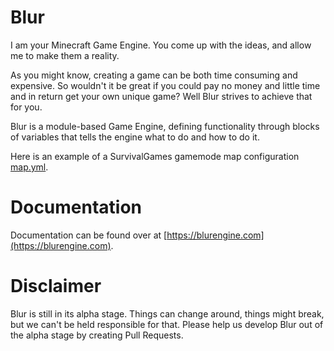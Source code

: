 # Blur
I am your Minecraft Game Engine. You come up with the ideas, and allow me to make them a reality.

As you might know, creating a game can be both time consuming and expensive. So wouldn't it be great if you could pay no money and little time and in return get your own unique game? Well Blur strives to achieve that for you.

Blur is a module-based Game Engine, defining functionality through blocks of variables that tells the engine what to do and how to do it.

Here is an example of a SurvivalGames gamemode map configuration [map.yml](https://gist.github.com/SupaHam/286b137f4cfc17d9e549).

# Documentation
Documentation can be found over at [https://blurengine.com](https://blurengine.com).

# Disclaimer
Blur is still in its alpha stage. Things can change around, things might break, but we can't be held responsible for that. Please help us develop Blur
out of the alpha stage by creating Pull Requests.
